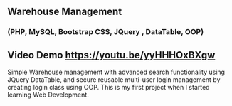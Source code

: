 ## Warehouse Management
### (PHP, MySQL, Bootstrap CSS, JQuery , DataTable, OOP)

## Video Demo https://youtu.be/yyHHHOxBXgw 

Simple Warehouse management with advanced search functionality using JQuery DataTable, and secure reusable multi-user login management by creating login class using OOP. 
This is my first project when I started learning Web Development.


